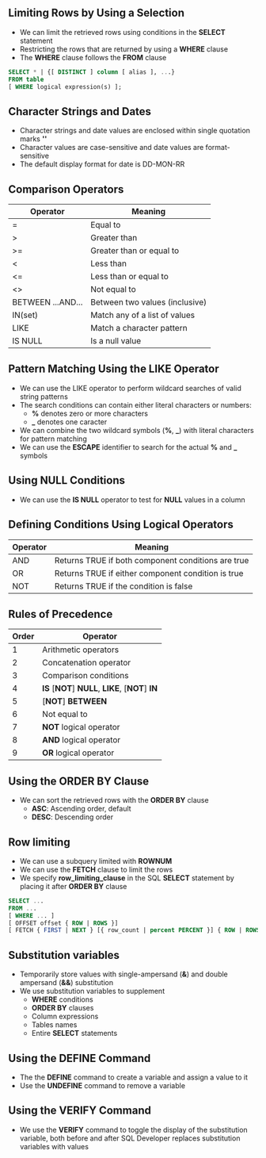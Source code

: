 ## Limiting Rows by Using a Selection
- We can limit the retrieved rows using conditions in the **SELECT** statement
- Restricting the rows that are returned by using a **WHERE** clause
- The **WHERE** clause follows the **FROM** clause

```sql
SELECT * | {[ DISTINCT ] column [ alias ], ...}
FROM table
[ WHERE logical expression(s) ];
```

## Character Strings and Dates
- Character strings and date values are enclosed within single quotation marks **''**
- Character values are case-sensitive and date values are format-sensitive
- The default display format for date is DD-MON-RR

## Comparison Operators
| Operator | Meaning |
|----------|---------|
| =        | Equal to |
| >        | Greater than |
| >=       | Greater than or equal to |
| <        | Less than |
| <=       | Less than or equal to |
| <>       | Not equal to |
| BETWEEN ...AND... | Between two values (inclusive) |
| IN(set)  | Match any of a list of values |
| LIKE     | Match a character pattern |
| IS NULL  | Is a null value |

## Pattern Matching Using the LIKE Operator
- We can use the LIKE operator to perform wildcard searches of valid string patterns
- The search conditions can contain either literal characters or numbers:
    - **%** denotes zero or more characters
    - **_** denotes one caracter
- We can combine the two wildcard symbols (**%**, **_**) with literal characters for pattern matching
- We can use the **ESCAPE** identifier to search for the actual **%** and **_** symbols

## Using NULL Conditions
- We can use the **IS NULL** operator to test for **NULL** values in a column

## Defining Conditions Using Logical Operators
| Operator | Meaning |
|----------|---------|
| AND      | Returns TRUE if both component conditions are true |
| OR       | Returns TRUE if either component condition is true |
| NOT      | Returns TRUE if the condition is false |

## Rules of Precedence
| Order | Operator |
|-------|----------|
| 1     | Arithmetic operators |
| 2     | Concatenation operator |
| 3     | Comparison conditions |
| 4     | **IS** [**NOT**] **NULL**, **LIKE**, [**NOT**] **IN** |
| 5     | [**NOT**] **BETWEEN** |
| 6     | Not equal to |
| 7     | **NOT** logical operator |
| 8     | **AND** logical operator |
| 9     | **OR** logical operator |

## Using the ORDER BY Clause
- We can sort the retrieved rows with the **ORDER BY** clause
    - **ASC**: Ascending order, default
    - **DESC**: Descending order

## Row limiting
- We can use a subquery limited with **ROWNUM**
- We can use the **FETCH** clause to limit the rows
- We specify **row_limiting_clause** in the SQL **SELECT** statement by placing it after **ORDER BY** clause

```sql
SELECT ...
FROM ...
[ WHERE ... ]
[ OFFSET offset { ROW | ROWS }]
[ FETCH { FIRST | NEXT } [{ row_count | percent PERCENT }] { ROW | ROWS } { ONLY | WITH TIES }]
```

## Substitution variables
- Temporarily store values with single-ampersand (**&**) and double ampersand (**&&**) substitution
- We use substitution variables to supplement
    - **WHERE** conditions
    - **ORDER BY** clauses
    - Column expressions
    - Tables names
    - Entire **SELECT** statements

## Using the DEFINE Command
- The the **DEFINE** command to create a variable and assign a value to it
- Use the **UNDEFINE** command to remove a variable

## Using the VERIFY Command
- We use the **VERIFY** command to toggle the display of the substitution variable, both before and after SQL Developer replaces substitution variables with values
